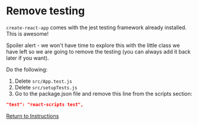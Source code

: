 # Remove testing
`create-react-app` comes with the jest testing framework already installed.  This is awesome!

Spoiler alert - we won't have time to explore this with the little class we have left so we are going to remove the testing (you can always add it back later if you want).

Do the following:
1. Delete `src/App.test.js`
2. Delete `src/setupTests.js`
3. Go to the package.json file and remove this line from the scripts section:
```json
"test": "react-scripts test",
```

[Return to Instructions](../react-setup.md)